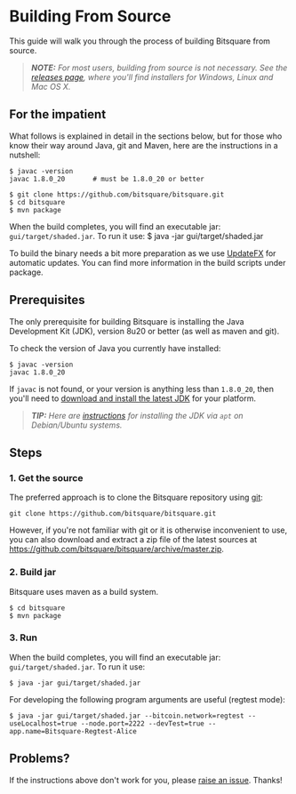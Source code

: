 Building From Source
====================

This guide will walk you through the process of building Bitsquare from source.

> _**NOTE:** For most users, building from source is not necessary. See the [releases page](https://github.com/bitsquare/bitsquare/releases), where you'll find installers for Windows, Linux and Mac OS X._


For the impatient
-----------------

What follows is explained in detail in the sections below, but for those who know their way around Java, git and Maven, here are the instructions in a nutshell:

    $ javac -version
    javac 1.8.0_20       # must be 1.8.0_20 or better

    $ git clone https://github.com/bitsquare/bitsquare.git
    $ cd bitsquare
    $ mvn package    

When the build completes, you will find an executable jar: `gui/target/shaded.jar`. 
To run it use:
    $ java -jar gui/target/shaded.jar

To build the binary needs a bit more preparation as we use [UpdateFX](https://github.com/vinumeris/updatefx) for automatic updates.
You can find more information in the build scripts under package.

Prerequisites
-------------

The only prerequisite for building Bitsquare is installing the Java Development Kit (JDK), version 8u20 or better (as well as maven and git).

To check the version of Java you currently have installed:

    $ javac -version
    javac 1.8.0_20

If `javac` is not found, or your version is anything less than `1.8.0_20`, then you'll need to [download and install the latest JDK]( http://www.oracle.com/technetwork/java/javase/downloads/jdk8-downloads-2133151.html) for your platform.

> _**TIP:** Here are [instructions](http://www.webupd8.org/2014/03/how-to-install-oracle-java-8-in-debian.html) for installing the JDK via `apt` on Debian/Ubuntu systems._


Steps
-----

### 1. Get the source

The preferred approach is to clone the Bitsquare repository using [git](http://www.git-scm.com/):

    git clone https://github.com/bitsquare/bitsquare.git

However, if you're not familiar with git or it is otherwise inconvenient to use, you can also download and extract a zip file of the latest sources at https://github.com/bitsquare/bitsquare/archive/master.zip.


### 2. Build jar

Bitsquare uses maven as a build system. 

    $ cd bitsquare
    $ mvn package
    

### 3. Run

When the build completes, you will find an executable jar: `gui/target/shaded.jar`. 
To run it use:

    $ java -jar gui/target/shaded.jar

For developing the following program arguments are useful (regtest mode):
 
    $ java -jar gui/target/shaded.jar --bitcoin.network=regtest --useLocalhost=true --node.port=2222 --devTest=true --app.name=Bitsquare-Regtest-Alice

Problems?
---------

If the instructions above don't work for you, please [raise an issue](https://github.com/bitsquare/bitsquare/issues/new?labels=%5Bbuild%5D). Thanks!
